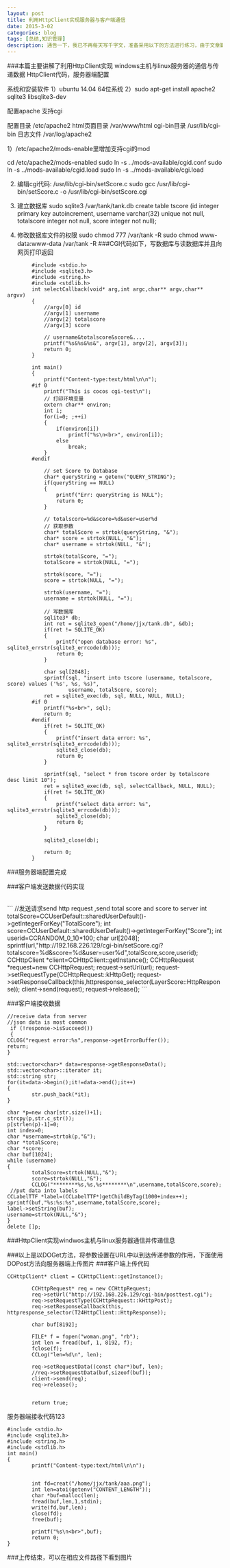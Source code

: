 ```yaml
---
layout: post
title: 利用HttpClient实现服务器与客户端通信
date: 2015-3-02
categories: blog
tags: [总结,知识管理]
description: 通告一下，我已不再每天写千字文，准备采用以下的方法进行练习，由于文章篇幅较长，链接较多，建议到简书或博客进行阅读。
---
```


###本篇主要讲解了利用HttpClient实现 windows主机与linux服务器的通信与传递数据
HttpClient代码，服务器端配置

系统和安装软件
1）ubuntu 14.04 64位系统
2）sudo apt-get install apache2 sqlite3 libsqlite3-dev

配置apache 支持cgi

配置目录 /etc/apache2
html页面目录 /var/www/html
cgi-bin目录  /usr/lib/cgi-bin
日志文件   /var/log/apache2

1）/etc/apache2/mods-enable里增加支持cgi的mod
   
   cd /etc/apache2/mods-enabled
   sudo ln -s ../mods-available/cgid.conf
   sudo ln -s ../mods-available/cgid.load
   sudo ln -s ../mods-available/cgi.load

2) 编辑cgi代码: /usr/lib/cgi-bin/setScore.c
   sudo gcc /usr/lib/cgi-bin/setScore.c -o /usr/lib/cgi-bin/setScore.cgi
   
3) 建立数据库
   sudo sqlite3 /var/tank/tank.db
   create table tscore (id integer primary key autoincrement, username varchar(32) unique not null, totalscore integer not null, score integer not null);

4) 修改数据库文件的权限
   sudo chmod 777 /var/tank -R
   sudo chmod www-data:www-data /var/tank -R
###CGI代码如下，写数据库与读数据库并且向网页打印返回
```
        #include <stdio.h>
        #include <sqlite3.h>
        #include <string.h>
        #include <stdlib.h>
        int selectCallback(void* arg,int argc,char** argv,char** argvv)
        {
            //argv[0] id
            //argv[1] username
            //argv[2] totalscore
            //argv[3] score
        
            // username&totalscore&score&....
            printf("%s&%s&%s&", argv[1], argv[2], argv[3]);
            return 0;
        }
        
        int main()
        {
            printf("Content-type:text/html\n\n");
        #if 0
            printf("This is cocos cgi-test\n");
            // 打印环境变量
            extern char** environ;
            int i;
            for(i=0; ;++i)
            {
                if(environ[i])
                    printf("%s\n<br>", environ[i]);
                else
                    break;
            }
        #endif
        
            // set Score to Database
            char* queryString = getenv("QUERY_STRING");
            if(queryString == NULL)
            {
                printf("Err: queryString is NULL");
                return 0;
            }
        
            // totalscore=%d&score=%d&user=user%d
            // 获取参数
            char* totalScore = strtok(queryString, "&");
            char* score = strtok(NULL, "&");
            char* username = strtok(NULL, "&");
        
            strtok(totalScore, "=");
            totalScore = strtok(NULL, "=");
        
            strtok(score, "=");
            score = strtok(NULL, "=");
        
            strtok(username, "=");
            username = strtok(NULL, "=");
        
            // 写数据库
            sqlite3* db;
            int ret = sqlite3_open("/home/jjx/tank.db", &db);
            if(ret != SQLITE_OK)
            {
                printf("open database error: %s", sqlite3_errstr(sqlite3_errcode(db)));
                return 0;
            }
        
            char sql[2048];
            sprintf(sql, "insert into tscore (username, totalscore, score) values ('%s', %s, %s)", 
                    username, totalScore, score);
            ret = sqlite3_exec(db, sql, NULL, NULL, NULL);
        #if 0
            printf("%s<br>", sql);
            return 0;
        #endif
            if(ret != SQLITE_OK)
            {
                printf("insert data error: %s", sqlite3_errstr(sqlite3_errcode(db)));
                sqlite3_close(db);
                return 0;
            }
        
            sprintf(sql, "select * from tscore order by totalscore desc limit 10");
            ret = sqlite3_exec(db, sql, selectCallback, NULL, NULL);
            if(ret != SQLITE_OK)
            {
                printf("select data error: %s", sqlite3_errstr(sqlite3_errcode(db)));
                sqlite3_close(db);
                return 0;
            }
        
            sqlite3_close(db);
        
            return 0;
        }
```

###服务器端配置完成

###客户端发送数据代码实现

<br>
```
//发送请求send http request ,send total score and score to server
int totalScore=CCUserDefault::sharedUserDefault()->getIntegerForKey("TotalScore");
 int score=CCUserDefault::sharedUserDefault()->getIntegerForKey("Score");
 int userid=CCRANDOM_0_1()*100;
 char url[2048];
sprintf(url,"http://192.168.226.129/cgi-bin/setScore.cgi?totalscore=%d&score=%d&user=user%d",totalScore,score,userid);
CCHttpClient *client=CCHttpClient::getInstance();
CCHttpRequest *request=new CCHttpRequest;
request->setUrl(url);
request->setRequestType(CCHttpRequest::kHttpGet);
request->setResponseCallback(this,httpresponse_selector(LayerScore::HttpResponse));
client->send(request);
request->release();
```
                
                
###客户端接收数据
```
//receive data from server
//json data is most common
 if (!response->isSucceed())
 {
CCLOG("request error:%s",response->getErrorBuffer());
return;
}
        
std::vector<char>* data=response->getResponseData();
std::vector<char>::iterator it;
std::string str;
for(it=data->begin();it!=data->end();it++)
{
        str.push_back(*it); 
}

char *p=new char[str.size()+1];
strcpy(p,str.c_str());
p[strlen(p)-1]=0;
int index=0;
char *username=strtok(p,"&"); 
char *totalScore;
char *score;
char buf[1024];
while (username)
{
        totalScore=strtok(NULL,"&");
        score=strtok(NULL,"&");
        CCLOG("********%s,%s,%s********\n",username,totalScore,score);
 //put data into labels
CCLabelTTF *label=(CCLabelTTF*)getChildByTag(1000+index++);
sprintf(buf,"%s:%s:%s",username,totalScore,score);
label->setString(buf);
username=strtok(NULL,"&");
}
delete []p;
```
###HttpClient实现windwos主机与linux服务器通信并传递信息

###以上是以DOGet方法，将参数设置在URL中以到达传递参数的作用，下面使用DOPost方法向服务器端上传图片
###客户端上传代码
```
CCHttpClient* client = CCHttpClient::getInstance();

        CCHttpRequest* req = new CCHttpRequest;
        req->setUrl("http://192.168.226.129/cgi-bin/posttest.cgi");
        req->setRequestType(CCHttpRequest::kHttpPost);
        req->setResponseCallback(this, httpresponse_selector(T24HttpClient::HttpResponse));

        char buf[8192];

        FILE* f = fopen("woman.png", "rb");
        int len = fread(buf, 1, 8192, f);
        fclose(f);
        CCLog("len=%d\n", len);

        req->setRequestData((const char*)buf, len);
        //req->setRequestData(buf,sizeof(buf));
        client->send(req);
        req->release();


        return true;
```

服务器端接收代码123
```
#include <stdio.h>
#include <sqlite3.h>
#include <string.h>
#include <stdlib.h>
int main()
{
        printf("Content-type:text/html\n\n");

        
        int fd=creat("/home/jjx/tank/aaa.png");
        int len=atoi(getenv("CONTENT_LENGTH"));
        char *buf=malloc(len);
        fread(buf,len,1,stdin);
        write(fd,buf,len);
        close(fd);
        free(buf);

        printf("%s\n<br>",buf);
        return 0;
}
```

###上传结束，可以在相应文件路径下看到图片












